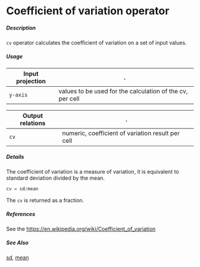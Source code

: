 # Coefficient of variation operator

##### Description

`cv` operator calculates the coefficient of variation on a set of input values.

##### Usage

Input projection|.
---|---
`y-axis`| values to be used for the calculation of the cv, per cell

Output relations|.
---|---
`cv`| numeric, coefficient of variation result per cell

##### Details

The coefficient of variation is a measure of variation, it is equivalent to standard deviation divided by the mean.

```r
cv = sd/mean
```
The `cv` is returned as a fraction.

##### References

See the https://en.wikipedia.org/wiki/Coefficient_of_variation

##### See Also

[sd](https://github.com/tercen/sd_operator), [mean](https://github.com/tercen/mean_operator)

